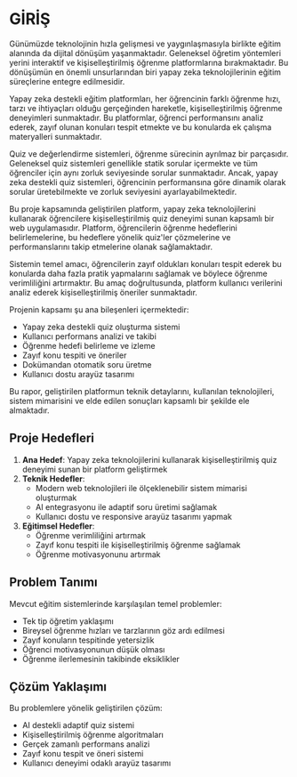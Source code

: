 # GİRİŞ

Günümüzde teknolojinin hızla gelişmesi ve yaygınlaşmasıyla birlikte eğitim alanında da dijital dönüşüm yaşanmaktadır. Geleneksel öğretim yöntemleri yerini interaktif ve kişiselleştirilmiş öğrenme platformlarına bırakmaktadır. Bu dönüşümün en önemli unsurlarından biri yapay zeka teknolojilerinin eğitim süreçlerine entegre edilmesidir.

Yapay zeka destekli eğitim platformları, her öğrencinin farklı öğrenme hızı, tarzı ve ihtiyaçları olduğu gerçeğinden hareketle, kişiselleştirilmiş öğrenme deneyimleri sunmaktadır. Bu platformlar, öğrenci performansını analiz ederek, zayıf olunan konuları tespit etmekte ve bu konularda ek çalışma materyalleri sunmaktadır.

Quiz ve değerlendirme sistemleri, öğrenme sürecinin ayrılmaz bir parçasıdır. Geleneksel quiz sistemleri genellikle statik sorular içermekte ve tüm öğrenciler için aynı zorluk seviyesinde sorular sunmaktadır. Ancak, yapay zeka destekli quiz sistemleri, öğrencinin performansına göre dinamik olarak sorular üretebilmekte ve zorluk seviyesini ayarlayabilmektedir.

Bu proje kapsamında geliştirilen platform, yapay zeka teknolojilerini kullanarak öğrencilere kişiselleştirilmiş quiz deneyimi sunan kapsamlı bir web uygulamasıdır. Platform, öğrencilerin öğrenme hedeflerini belirlemelerine, bu hedeflere yönelik quiz'ler çözmelerine ve performanslarını takip etmelerine olanak sağlamaktadır.

Sistemin temel amacı, öğrencilerin zayıf oldukları konuları tespit ederek bu konularda daha fazla pratik yapmalarını sağlamak ve böylece öğrenme verimliliğini artırmaktır. Bu amaç doğrultusunda, platform kullanıcı verilerini analiz ederek kişiselleştirilmiş öneriler sunmaktadır.

Projenin kapsamı şu ana bileşenleri içermektedir:
- Yapay zeka destekli quiz oluşturma sistemi
- Kullanıcı performans analizi ve takibi
- Öğrenme hedefi belirleme ve izleme
- Zayıf konu tespiti ve öneriler
- Dokümandan otomatik soru üretme
- Kullanıcı dostu arayüz tasarımı

Bu rapor, geliştirilen platformun teknik detaylarını, kullanılan teknolojileri, sistem mimarisini ve elde edilen sonuçları kapsamlı bir şekilde ele almaktadır.

## Proje Hedefleri

1. **Ana Hedef**: Yapay zeka teknolojilerini kullanarak kişiselleştirilmiş quiz deneyimi sunan bir platform geliştirmek
2. **Teknik Hedefler**:
   - Modern web teknolojileri ile ölçeklenebilir sistem mimarisi oluşturmak
   - AI entegrasyonu ile adaptif soru üretimi sağlamak
   - Kullanıcı dostu ve responsive arayüz tasarımı yapmak
3. **Eğitimsel Hedefler**:
   - Öğrenme verimliliğini artırmak
   - Zayıf konu tespiti ile kişiselleştirilmiş öğrenme sağlamak
   - Öğrenme motivasyonunu artırmak

## Problem Tanımı

Mevcut eğitim sistemlerinde karşılaşılan temel problemler:
- Tek tip öğretim yaklaşımı
- Bireysel öğrenme hızları ve tarzlarının göz ardı edilmesi
- Zayıf konuların tespitinde yetersizlik
- Öğrenci motivasyonunun düşük olması
- Öğrenme ilerlemesinin takibinde eksiklikler

## Çözüm Yaklaşımı

Bu problemlere yönelik geliştirilen çözüm:
- AI destekli adaptif quiz sistemi
- Kişiselleştirilmiş öğrenme algoritmaları
- Gerçek zamanlı performans analizi
- Zayıf konu tespit ve öneri sistemi
- Kullanıcı deneyimi odaklı arayüz tasarımı
